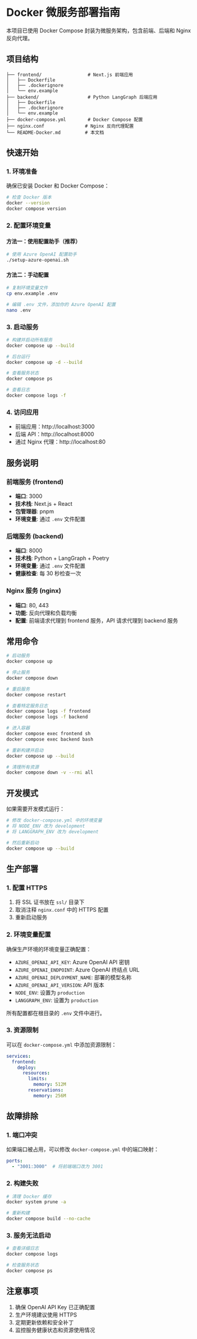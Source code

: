 # Docker 微服务部署指南

本项目已使用 Docker Compose 封装为微服务架构，包含前端、后端和 Nginx 反向代理。

## 项目结构

```
├── frontend/                 # Next.js 前端应用
│   ├── Dockerfile
│   ├── .dockerignore
│   └── env.example
├── backend/                  # Python LangGraph 后端应用
│   ├── Dockerfile
│   ├── .dockerignore
│   └── env.example
├── docker-compose.yml        # Docker Compose 配置
├── nginx.conf               # Nginx 反向代理配置
└── README-Docker.md         # 本文档
```

## 快速开始

### 1. 环境准备

确保已安装 Docker 和 Docker Compose：

```bash
# 检查 Docker 版本
docker --version
docker compose version
```

### 2. 配置环境变量

#### 方法一：使用配置助手（推荐）

```bash
# 使用 Azure OpenAI 配置助手
./setup-azure-openai.sh
```

#### 方法二：手动配置

```bash
# 复制环境变量文件
cp env.example .env

# 编辑 .env 文件，添加你的 Azure OpenAI 配置
nano .env
```

### 3. 启动服务

```bash
# 构建并启动所有服务
docker compose up --build

# 后台运行
docker compose up -d --build

# 查看服务状态
docker compose ps

# 查看日志
docker compose logs -f
```

### 4. 访问应用

- 前端应用：http://localhost:3000
- 后端 API：http://localhost:8000
- 通过 Nginx 代理：http://localhost:80

## 服务说明

### 前端服务 (frontend)
- **端口**: 3000
- **技术栈**: Next.js + React
- **包管理器**: pnpm
- **环境变量**: 通过 `.env` 文件配置

### 后端服务 (backend)
- **端口**: 8000
- **技术栈**: Python + LangGraph + Poetry
- **环境变量**: 通过 `.env` 文件配置
- **健康检查**: 每 30 秒检查一次

### Nginx 服务 (nginx)
- **端口**: 80, 443
- **功能**: 反向代理和负载均衡
- **配置**: 前端请求代理到 frontend 服务，API 请求代理到 backend 服务

## 常用命令

```bash
# 启动服务
docker compose up

# 停止服务
docker compose down

# 重启服务
docker compose restart

# 查看特定服务日志
docker compose logs -f frontend
docker compose logs -f backend

# 进入容器
docker compose exec frontend sh
docker compose exec backend bash

# 重新构建并启动
docker compose up --build

# 清理所有资源
docker compose down -v --rmi all
```

## 开发模式

如果需要开发模式运行：

```bash
# 修改 docker-compose.yml 中的环境变量
# 将 NODE_ENV 改为 development
# 将 LANGGRAPH_ENV 改为 development

# 然后重新启动
docker compose up --build
```

## 生产部署

### 1. 配置 HTTPS

1. 将 SSL 证书放在 `ssl/` 目录下
2. 取消注释 `nginx.conf` 中的 HTTPS 配置
3. 重新启动服务

### 2. 环境变量配置

确保生产环境的环境变量正确配置：

- `AZURE_OPENAI_API_KEY`: Azure OpenAI API 密钥
- `AZURE_OPENAI_ENDPOINT`: Azure OpenAI 终结点 URL
- `AZURE_OPENAI_DEPLOYMENT_NAME`: 部署的模型名称
- `AZURE_OPENAI_API_VERSION`: API 版本
- `NODE_ENV`: 设置为 `production`
- `LANGGRAPH_ENV`: 设置为 `production`

所有配置都在根目录的 `.env` 文件中进行。

### 3. 资源限制

可以在 `docker-compose.yml` 中添加资源限制：

```yaml
services:
  frontend:
    deploy:
      resources:
        limits:
          memory: 512M
        reservations:
          memory: 256M
```

## 故障排除

### 1. 端口冲突

如果端口被占用，可以修改 `docker-compose.yml` 中的端口映射：

```yaml
ports:
  - "3001:3000"  # 将前端端口改为 3001
```

### 2. 构建失败

```bash
# 清理 Docker 缓存
docker system prune -a

# 重新构建
docker compose build --no-cache
```

### 3. 服务无法启动

```bash
# 查看详细日志
docker compose logs

# 检查服务状态
docker compose ps
```

## 注意事项

1. 确保 OpenAI API Key 已正确配置
2. 生产环境建议使用 HTTPS
3. 定期更新依赖和安全补丁
4. 监控服务健康状态和资源使用情况

